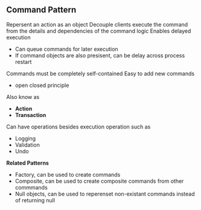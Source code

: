 ## Command Pattern

Repersent an action as an object
Decouple clients execute the command from the details and dependencies of the command logic
Enables delayed execution

- Can queue commands for later execution
- If command objects are also presisent, can be delay across process restart

Commands must be completely self-contained
Easy to add new commands

- open closed principle

Also know as

- **Action**
- **Transaction**

Can have operations besides execution operation such as

- Logging
- Validation
- Undo

**Related Patterns**

- Factory, can be used to create commands
- Composite, can be used to create composite commands from other commmands
- Null objects, can be used to reperenset non-existant commands instead of returning null

